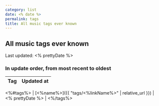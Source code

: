 ```yaml
---
category: list
date: <% date %>
permalink: tags
title: All music tags ever known
---
```


## All music tags ever known

Last updated: <time datetime="<% date %>"><% prettyDate %></time>

### In update order, from most recent to oldest

| Tag | Updated at |
|---|---|
<%#tags%>
| [<%name%>]({{ "tags/<%linkName%>" | relative_url }}) | <time datetime="<% date %>"><% prettyDate %></time> |
<%/tags%>
